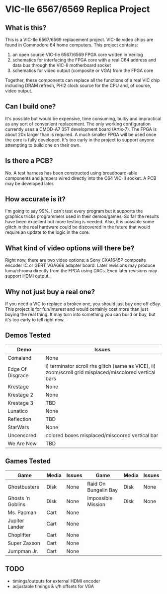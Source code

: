 # VIC-IIe 6567/6569 Replica Project

## What is this?
This is a VIC-IIe 6567/6569 replacement project.  VIC-IIe video chips are found in Commodore 64 home computers. This project contains:

1) an open source VIC-IIe 6567/6569 FPGA core written in Verilog
2) schematics for interfacing the FPGA core with a real C64 address and data bus through the VIC-II motherboard socket
3) schematics for video output (composite or VGA) from the FPGA core

Together, these components can replace all the functions of a real VIC chip including DRAM refresh, PHI2 clock source for the CPU and, of course, video output.

## Can I build one?
It's possible but would be expensive, time consuming, bulky and impractical as any sort of convenient replacement.  The only working configuration currently uses a CMOD-A7 35T development board (Artix-7).  The FPGA is about 20x larger than is required.  A much smaller FPGA will be used once the core is fully developed.  It's too early in the project to support anyone attempting to build one on their own.

## Is there a PCB?
No.  A test harness has been constructed using breadboard-able components and jumpers wired directly into the C64 VIC-II socket. A PCB may be developed later.

## How accurate is it?
I'm going to say 99%. I can't test every program but it supports the graphics tricks programmers used in their demos/games.  So far the results have been excellent but more testing is needed.  Also, it is possible some glitch in the real hardware could be discovered in the future that would require an update to the logic in the core.

## What kind of video options will there be?
Right now, there are two video options:  a Sony CXA1645P composite encoder IC or GERT VGA666 adapter board.  Later revisions may produce luma/chroma directly from the FPGA using DACs.  Even later revisions may support HDMI output.

## Why not just buy a real one?
If you need a VIC to replace a broken one, you should just buy one off eBay. This project is for fun/interest and would certainly cost more than just buying the real thing.  It may turn into something you can build or buy, but it's too early to tell right now.

## Demos Tested
| Demo | Issues
|--|--|
| Comaland | None
| Edge Of Disgrace | i) terminator scroll rhs glitch (same as VICE), ii) zoom/scroll grid misplaced/miscolored vertical bars
| Krestage | None
| Krestage 2 | None
| Krestage 3 | TBD
| Lunatico | None
| Reflection | TBD
| StarWars | None
| Uncensored | colored boxes misplaced/miscoored vertical bar
| We Are New | TBD

## Games Tested
| Game | Media | Issues | Game | Media | Issues
|--|--|--|--|--|--|
| Ghostbusters | Disk | None | Raid On Bungelin Bay | Disk | None
| Ghosts 'n Goblins | Disk | None | Impossible Mission | Disk | None
| Ms. Pacman | Cart | None | | |
| Jupiter Lander | Cart | None | | |
| Choplifter | Cart | None | | |
| Super Zaxxon | Cart | None | | |
| Jumpman Jr. | Cart | None | | |

## TODO

* timings/outputs for external HDMI encoder
* adjustable timings & v/h offsets for VGA
